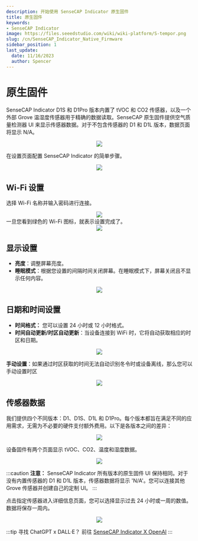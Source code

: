 ```yaml
---
description: 开始使用 SenseCAP Indicator 原生固件
title: 原生固件
keywords:
- SenseCAP Indicator
image: https://files.seeedstudio.com/wiki/wiki-platform/S-tempor.png
slug: /cn/SenseCAP_Indicator_Native_Firmware
sidebar_position: 1
last_update:
  date: 11/16/2023
  author: Spencer
---
```


# **原生固件**

SenseCAP Indicator D1S 和 D1Pro 版本内置了 tVOC 和 CO2 传感器，以及一个外部 Grove 温湿度传感器用于精确的数据读取。SenseCAP 原生固件提供空气质量检测器 UI 来显示传感器数据。对于不包含传感器的 D1 和 D1L 版本，数据页面将显示 N/A。

<div align="center"><img width={480} src="https://files.seeedstudio.com/wiki/SenseCAP/SenseCAP_Indicator/SenseCAP_Indicator_8.png"/></div>

在设置页面配置 SenseCAP Indicator 的简单步骤。

<div align="center"><img width={480} src="https://files.seeedstudio.com/wiki/SenseCAP/SenseCAP_Indicator/setting.png"/></div>

## **Wi-Fi 设置**

选择 Wi-Fi 名称并输入密码进行连接。

<div align="center"><img width={480} src="https://files.seeedstudio.com/wiki/SenseCAP/SenseCAP_Indicator/SenseCAP_Indicator_9.png"/></div>
一旦您看到绿色的 Wi-Fi 图标，就表示设置完成了。

<div align="center"><img width={400} src="https://files.seeedstudio.com/wiki/SenseCAP/SenseCAP_Indicator/SenseCAP_Indicator_10.png"/></div>

## **显示设置**

- **亮度**：调整屏幕亮度。
- **睡眠模式**：根据您设置的间隔时间关闭屏幕。在睡眠模式下，屏幕关闭且不显示任何内容。

<div align="center"><img width={400} src="https://files.seeedstudio.com/wiki/SenseCAP/SenseCAP_Indicator/SenseCAP_Indicator_15.png"/></div>

## **日期和时间设置**

- **时间格式：** 您可以设置 24 小时或 12 小时格式。
- **时间自动更新/时区自动更新**：当设备连接到 WiFi 时，它将自动获取相应的时区和日期。

<div align="center"><img width={400} src="https://files.seeedstudio.com/wiki/SenseCAP/SenseCAP_Indicator/SenseCAP_Indicator_16.png"/></div>

**手动设置**：如果通过时区获取的时间无法自动识别冬令时或设备离线，那么您可以手动设置时区

<div align="center"><img width={400} src="https://files.seeedstudio.com/wiki/SenseCAP/SenseCAP_Indicator/SenseCAP_Indicator_17.png"/></div>

## **传感器数据**

我们提供四个不同版本：D1、D1S、D1L 和 D1Pro。每个版本都旨在满足不同的应用需求，无需为不必要的硬件支付额外费用。以下是各版本之间的差异：

<div align="center"><img width={400} src="https://files.seeedstudio.com/wiki/SenseCAP/SenseCAP_Indicator/version.png"/></div>

设备固件有两个页面显示 tVOC、CO2、温度和湿度数据。

<div align="center"><img width={400} src="https://files.seeedstudio.com/wiki/SenseCAP/SenseCAP_Indicator/SenseCAP_Indicator_12.png"/></div>

:::caution **注意：**
SenseCAP Indicator 所有版本的原生固件 UI 保持相同。对于没有内置传感器的 D1 和 D1L 版本，传感器数据将显示 'N/A'。您可以连接其他 Grove 传感器并创建自己的定制 UI。
:::

点击指定传感器进入详细信息页面，您可以选择显示过去 24 小时或一周的数值。数据将保存一周内。

<div align="center"><img width={400} src="https://files.seeedstudio.com/wiki/SenseCAP/SenseCAP_Indicator/SenseCAP_Indicator_13.png"/></div>

:::tip 寻找 ChatGPT x DALL·E？
前往 [SenseCAP Indicator X OpenAI](/SenseCAP_Indicator_OpenAI_X_Overview)
:::